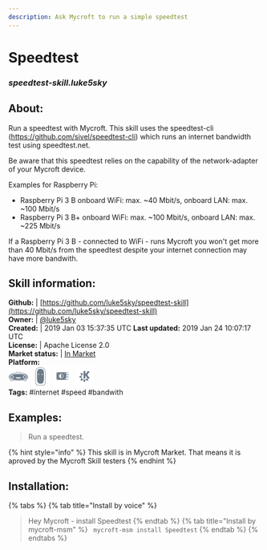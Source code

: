 ```yaml
--- 
description: Ask Mycroft to run a simple speedtest
---
```


# Speedtest  
### _speedtest-skill.luke5sky_  
## About:  
Run a speedtest with Mycroft.
This skill uses the speedtest-cli (https://github.com/sivel/speedtest-cli) which runs an internet bandwidth test using speedtest.net.

Be aware that this speedtest relies on the capability of the network-adapter of your Mycroft device.

Examples for Raspberry Pi:
- Raspberry Pi 3 B  onboard WiFi: max. ~40 Mbit/s, onboard LAN: max. ~100 Mbit/s
- Raspberry Pi 3 B+ onboard WiFi: max. ~100 Mbit/s, onboard LAN: max. ~225 Mbit/s

If a Raspberry Pi 3 B - connected to WiFi - runs Mycroft you won't get more than 40 Mbit/s from the speedtest despite your internet connection may have more bandwith.

## Skill information:  
**Github:** | [https://github.com/luke5sky/speedtest-skill](https://github.com/luke5sky/speedtest-skill)  
**Owner:** | [@luke5sky](https://github.com/luke5sky)  
**Created:** | 2019 Jan 03 15:37:35 UTC  **Last updated:** 2019 Jan 24 10:07:17 UTC  
**License:** | Apache License 2.0  
**Market status:** | [In Market](https://market.mycroft.ai/skill/speedtest)  
**Platform:**  
 ![](../.gitbook/assets/mark-1-icon.png)  ![](../.gitbook/assets/mark-2-icon.png)  ![](../.gitbook/assets/picroft-icon.png)  ![](../.gitbook/assets/kde.png)   
**Tags:** \#ínternet \#speed \#bandwith   
## Examples:  
> Run a speedtest.  
  
{% hint style="info" %}
This skill is in Mycroft Market. That means it is aproved by the Mycroft Skill testers
{% endhint %}
    
## Installation:  
{% tabs %}
{% tab title="Install by voice" %}
> Hey Mycroft - install Speedtest
{% endtab %}
  {% tab title="Install by mycroft-msm" %}
``` mycroft-msm install Speedtest```
{% endtab %}
  {% endtabs %}
  